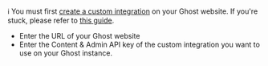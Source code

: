 ℹ️ You must first <a href="https://ghost.org/integrations/custom-integrations/" target="_blank" class="ww-editor-link">create a custom integration</a> on your Ghost website. If you're stuck, please refer to <a href="https://help.weweb.io/en/articles/5249214-how-to-connect-to-ghost" target="_blank" class="ww-editor-link">this guide</a>.

- Enter the URL of your Ghost website
- Enter the Content & Admin API key of the custom integration you want to use on your Ghost instance.
